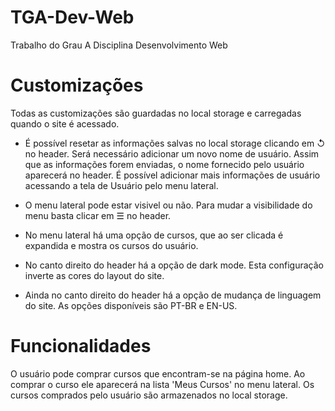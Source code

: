 # TGA-Dev-Web
Trabalho do Grau A Disciplina Desenvolvimento Web

# Customizações

Todas as customizações são guardadas no local storage e carregadas quando o site é acessado.

* É possível resetar as informações salvas no local storage clicando em &#8634; no header. Será necessário adicionar um novo nome de usuário. Assim que as informações forem enviadas, o nome fornecido pelo usuário aparecerá no header. É possível adicionar mais informações de usuário acessando a tela de Usuário pelo menu lateral.

* O menu lateral pode estar visivel ou não. Para mudar a visibilidade do menu basta clicar em &#9776; no header.

* No menu lateral há uma opção de cursos, que ao ser clicada é expandida e mostra os cursos do usuário.

* No canto direito do header há a opção de dark mode. Esta configuração inverte as cores do layout do site.

* Ainda no canto direito do header há a opção de mudança de linguagem do site. As opções disponíveis são PT-BR e EN-US.

# Funcionalidades

O usuário pode comprar cursos que encontram-se na página home. Ao comprar o curso ele aparecerá na lista 'Meus Cursos' no menu lateral.
Os cursos comprados pelo usuário são armazenados no local storage.
